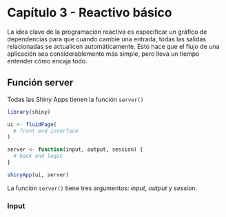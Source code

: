 Capítulo 3 - Reactivo básico
================

La idea clave de la programación reactiva es especificar un gráfico de
dependencias para que cuando cambie una entrada, todas las salidas
relacionadas se actualicen automáticamente. Esto hace que el flujo de
una aplicación sea considerablemente más simple, pero lleva un tiempo
entender cómo encaja todo.

## Función server

Todas las Shiny Apps tienen la función `server()`

``` r
library(shiny)

ui <- fluidPage(
  # front end interface
)

server <- function(input, output, session) {
  # back end logic
}

shinyApp(ui, server)
```

La función `server()` tiene tres argumentos: *input*, *output* y
*session*.

### Input
